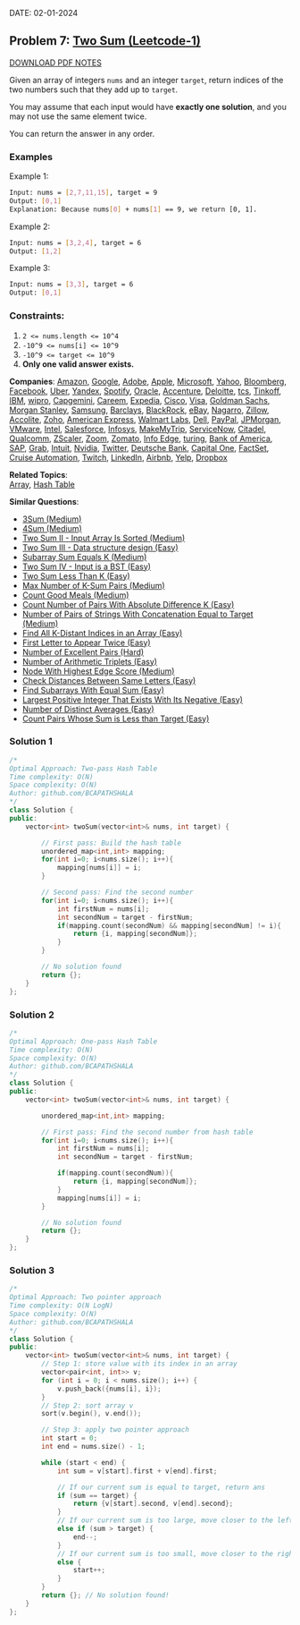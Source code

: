 DATE: 02-01-2024

## Problem 7: [Two Sum (Leetcode-1)](https://leetcode.com/problems/two-sum/)

[DOWNLOAD PDF NOTES](https://drive.google.com/drive/u/1/folders/1V1lszXbUO97guTtDgW8AWcIkryRB2uW9)

Given an array of integers `nums` and an integer `target`, return indices of the two numbers such that they add up to `target`.

You may assume that each input would have **exactly one solution**, and you may not use the same element twice.

You can return the answer in any order.

### Examples

Example 1:

```bash
Input: nums = [2,7,11,15], target = 9
Output: [0,1]
Explanation: Because nums[0] + nums[1] == 9, we return [0, 1].
```

Example 2:

```bash
Input: nums = [3,2,4], target = 6
Output: [1,2]
```

Example 3:

```bash
Input: nums = [3,3], target = 6
Output: [0,1]
```

### Constraints:

1. `2 <= nums.length <= 10^4`
2. `-10^9 <= nums[i] <= 10^9`
3. `-10^9 <= target <= 10^9`
4. **Only one valid answer exists.**

**Companies**:
[Amazon](https://leetcode.com/company/amazon), [Google](https://leetcode.com/company/google), [Adobe](https://leetcode.com/company/adobe), [Apple](https://leetcode.com/company/apple), [Microsoft](https://leetcode.com/company/microsoft), [Yahoo](https://leetcode.com/company/yahoo), [Bloomberg](https://leetcode.com/company/bloomberg), [Facebook](https://leetcode.com/company/facebook), [Uber](https://leetcode.com/company/uber), [Yandex](https://leetcode.com/company/yandex), [Spotify](https://leetcode.com/company/spotify), [Oracle](https://leetcode.com/company/oracle), [Accenture](https://leetcode.com/company/accenture), [Deloitte](https://leetcode.com/company/deloitte), [tcs](https://leetcode.com/company/tcs), [Tinkoff](https://leetcode.com/company/tinkoff), [IBM](https://leetcode.com/company/ibm), [wipro](https://leetcode.com/company/wipro), [Capgemini](https://leetcode.com/company/capgemini), [Careem](https://leetcode.com/company/careem), [Expedia](https://leetcode.com/company/expedia), [Cisco](https://leetcode.com/company/cisco), [Visa](https://leetcode.com/company/visa), [Goldman Sachs](https://leetcode.com/company/goldman-sachs), [Morgan Stanley](https://leetcode.com/company/morgan-stanley), [Samsung](https://leetcode.com/company/samsung), [Barclays](https://leetcode.com/company/barclays), [BlackRock](https://leetcode.com/company/blackrock), [eBay](https://leetcode.com/company/ebay), [Nagarro](https://leetcode.com/company/nagarro), [Zillow](https://leetcode.com/company/zillow), [Accolite](https://leetcode.com/company/accolite), [Zoho](https://leetcode.com/company/zoho), [American Express](https://leetcode.com/company/american-express), [Walmart Labs](https://leetcode.com/company/walmart-labs), [Dell](https://leetcode.com/company/dell), [PayPal](https://leetcode.com/company/paypal), [JPMorgan](https://leetcode.com/company/jpmorgan), [VMware](https://leetcode.com/company/vmware), [Intel](https://leetcode.com/company/intel), [Salesforce](https://leetcode.com/company/salesforce), [Infosys](https://leetcode.com/company/infosys), [MakeMyTrip](https://leetcode.com/company/makemytrip), [ServiceNow](https://leetcode.com/company/servicenow), [Citadel](https://leetcode.com/company/citadel), [Qualcomm](https://leetcode.com/company/qualcomm), [ZScaler](https://leetcode.com/company/zscaler), [Zoom](https://leetcode.com/company/zoom), [Zomato](https://leetcode.com/company/zomato), [Info Edge](https://leetcode.com/company/info-edge), [turing](https://leetcode.com/company/turing), [Bank of America](https://leetcode.com/company/bank-of-america), [SAP](https://leetcode.com/company/sap), [Grab](https://leetcode.com/company/grab), [Intuit](https://leetcode.com/company/intuit), [Nvidia](https://leetcode.com/company/nvidia), [Twitter](https://leetcode.com/company/twitter), [Deutsche Bank](https://leetcode.com/company/deutsche-bank), [Capital One](https://leetcode.com/company/capital-one), [FactSet](https://leetcode.com/company/factset), [Cruise Automation](https://leetcode.com/company/cruise-automation), [Twitch](https://leetcode.com/company/twitch), [LinkedIn](https://leetcode.com/company/linkedin), [Airbnb](https://leetcode.com/company/airbnb), [Yelp](https://leetcode.com/company/yelp), [Dropbox](https://leetcode.com/company/dropbox)

**Related Topics**:  
[Array](https://leetcode.com/tag/array), [Hash Table](https://leetcode.com/tag/hash-table)

**Similar Questions**:

- [3Sum (Medium)](https://leetcode.com/problems/3sum)
- [4Sum (Medium)](https://leetcode.com/problems/4sum)
- [Two Sum II - Input Array Is Sorted (Medium)](https://leetcode.com/problems/two-sum-ii-input-array-is-sorted)
- [Two Sum III - Data structure design (Easy)](https://leetcode.com/problems/two-sum-iii-data-structure-design)
- [Subarray Sum Equals K (Medium)](https://leetcode.com/problems/subarray-sum-equals-k)
- [Two Sum IV - Input is a BST (Easy)](https://leetcode.com/problems/two-sum-iv-input-is-a-bst)
- [Two Sum Less Than K (Easy)](https://leetcode.com/problems/two-sum-less-than-k)
- [Max Number of K-Sum Pairs (Medium)](https://leetcode.com/problems/max-number-of-k-sum-pairs)
- [Count Good Meals (Medium)](https://leetcode.com/problems/count-good-meals)
- [Count Number of Pairs With Absolute Difference K (Easy)](https://leetcode.com/problems/count-number-of-pairs-with-absolute-difference-k)
- [Number of Pairs of Strings With Concatenation Equal to Target (Medium)](https://leetcode.com/problems/number-of-pairs-of-strings-with-concatenation-equal-to-target)
- [Find All K-Distant Indices in an Array (Easy)](https://leetcode.com/problems/find-all-k-distant-indices-in-an-array)
- [First Letter to Appear Twice (Easy)](https://leetcode.com/problems/first-letter-to-appear-twice)
- [Number of Excellent Pairs (Hard)](https://leetcode.com/problems/number-of-excellent-pairs)
- [Number of Arithmetic Triplets (Easy)](https://leetcode.com/problems/number-of-arithmetic-triplets)
- [Node With Highest Edge Score (Medium)](https://leetcode.com/problems/node-with-highest-edge-score)
- [Check Distances Between Same Letters (Easy)](https://leetcode.com/problems/check-distances-between-same-letters)
- [Find Subarrays With Equal Sum (Easy)](https://leetcode.com/problems/find-subarrays-with-equal-sum)
- [Largest Positive Integer That Exists With Its Negative (Easy)](https://leetcode.com/problems/largest-positive-integer-that-exists-with-its-negative)
- [Number of Distinct Averages (Easy)](https://leetcode.com/problems/number-of-distinct-averages)
- [Count Pairs Whose Sum is Less than Target (Easy)](https://leetcode.com/problems/count-pairs-whose-sum-is-less-than-target)

### Solution 1

```cpp
/*
Optimal Approach: Two-pass Hash Table
Time complexity: O(N)
Space complexity: O(N)
Author: github.com/BCAPATHSHALA
*/
class Solution {
public:
    vector<int> twoSum(vector<int>& nums, int target) {

        // First pass: Build the hash table
        unordered_map<int,int> mapping;
        for(int i=0; i<nums.size(); i++){
            mapping[nums[i]] = i;
        }

        // Second pass: Find the second number
        for(int i=0; i<nums.size(); i++){
            int firstNum = nums[i];
            int secondNum = target - firstNum;
            if(mapping.count(secondNum) && mapping[secondNum] != i){
                return {i, mapping[secondNum]};
            }
        }

        // No solution found
        return {};
    }
};
```

### Solution 2

```cpp
/*
Optimal Approach: One-pass Hash Table
Time complexity: O(N)
Space complexity: O(N)
Author: github.com/BCAPATHSHALA
*/
class Solution {
public:
    vector<int> twoSum(vector<int>& nums, int target) {

        unordered_map<int,int> mapping;

        // First pass: Find the second number from hash table
        for(int i=0; i<nums.size(); i++){
            int firstNum = nums[i];
            int secondNum = target - firstNum;

            if(mapping.count(secondNum)){
                return {i, mapping[secondNum]};
            }
            mapping[nums[i]] = i;
        }

        // No solution found
        return {};
    }
};
```

### Solution 3

```cpp
/*
Optimal Approach: Two pointer approach
Time complexity: O(N LogN)
Space complexity: O(N)
Author: github.com/BCAPATHSHALA
*/
class Solution {
public:
    vector<int> twoSum(vector<int>& nums, int target) {
        // Step 1: store value with its index in an array
        vector<pair<int, int>> v;
        for (int i = 0; i < nums.size(); i++) {
            v.push_back({nums[i], i});
        }
        // Step 2: sort array v
        sort(v.begin(), v.end());

        // Step 3: apply two pointer approach
        int start = 0;
        int end = nums.size() - 1;

        while (start < end) {
            int sum = v[start].first + v[end].first;

            // If our current sum is equal to target, return ans
            if (sum == target) {
                return {v[start].second, v[end].second};
            }
            // If our current sum is too large, move closer to the left
            else if (sum > target) {
                end--;
            }
            // If our current sum is too small, move closer to the right
            else {
                start++;
            }
        }
        return {}; // No solution found!
    }
};
```
